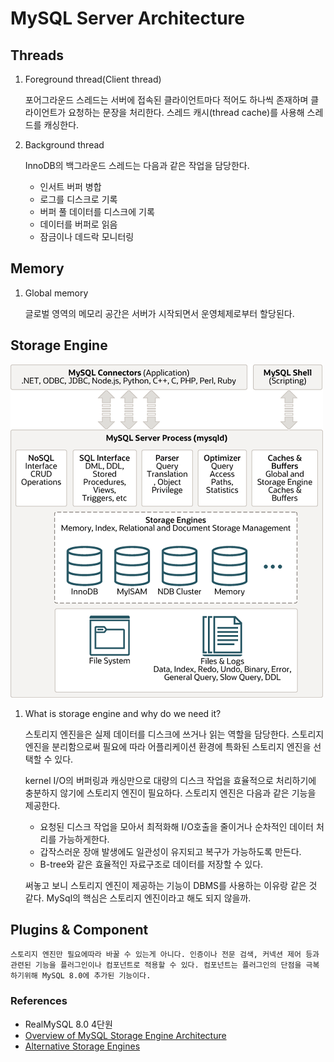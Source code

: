
# MySQL Server Architecture


## Threads

1. Foreground thread(Client thread)

    포어그라운드 스레드는 서버에 접속된 클라이언트마다 적어도 하나씩 존재하며 클라이언트가 요청하는 문장을 처리한다. 스레드 캐시(thread cache)를 사용해 스레드를 캐싱한다.

2. Background thread

    InnoDB의 백그라운드 스레드는 다음과 같은 작업을 담당한다.
    - 인서트 버퍼 병합
    - 로그를 디스크로 기록
    - 버퍼 풀 데이터를 디스크에 기록
    - 데이터를 버퍼로 읽음
    - 잠금이나 데드락 모니터링

## Memory

1. Global memory

    글로벌 영역의 메모리 공간은 서버가 시작되면서 운영체제로부터 할당된다. 

## Storage Engine
![my sql architecture](/individual/younghch/images/mysql-architecture.png)
1. What is storage engine and why do we need it?
    
    스토리지 엔진을은 실제 데이터를 디스크에 쓰거나 읽는 역할을 담당한다. 스토리지 엔진을 분리함으로써 필요에 따라 어플리케이션 환경에 특화된 스토리지 엔진을 선택할 수 있다. 
    
    kernel I/O의 버퍼링과 캐싱만으로 대량의 디스크 작업을 효율적으로 처리하기에 충분하지 않기에 스토리지 엔진이 필요하다. 스토리지 엔진은 다음과 같은 기능을 제공한다.
    - 요청된 디스크 작업을 모아서 최적화해 I/O호출을 줄이거나 순차적인 데이터 처리를 가능하게한다.
    - 갑작스러운 장애 발생에도 일관성이 유지되고 복구가 가능하도록 만든다.
    - B-tree와 같은 효율적인 자료구조로 데이터를 저장할 수 있다.
    
    써놓고 보니 스토리지 엔진이 제공하는 기능이 DBMS를 사용하는 이유랑 같은 것 같다. MySql의 핵심은 스토리지 엔진이라고 해도 되지 않을까.

## Plugins & Component

    스토리지 엔진만 필요에따라 바꿀 수 있는게 아니다. 인증이나 전문 검색, 커넥션 제어 등과 관련된 기능을 플러그인이나 컴포넌트로 적용할 수 있다. 컴포넌트는 플러그인의 단점을 극복하기위해 MySQL 8.0에 추가된 기능이다.





### References
- RealMySQL 8.0 4단원
- [Overview of MySQL Storage Engine Architecture
](https://dev.mysql.com/doc/refman/8.0/en/pluggable-storage-overview.html)
- [Alternative Storage Engines
](https://dev.mysql.com/doc/refman/8.0/en/storage-engines.html)